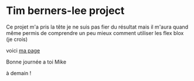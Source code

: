 # Tim berners-lee project




Ce projet m'a pris la tête je ne suis pas fier du résultat mais il m'aura quand même permis de
comprendre un peu mieux comment utiliser les flex blox (je crois)

voici [ma page](https://flow1202a.github.io/timLee/)

Bonne journée a toi Mike 

à demain !
